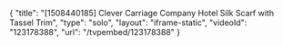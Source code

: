 {
    "title": "[1508440185] Clever Carriage Company Hotel Silk Scarf with Tassel Trim",
    "type": "solo",
    "layout": "iframe-static",
    "videoId": "123178388",
    "url": "\/tvpembed\/123178388"
}